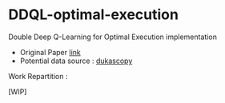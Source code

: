 # DDQL-optimal-execution
Double Deep Q-Learning for Optimal Execution implementation

- Original Paper [link](https://arxiv.org/abs/1812.06600)
- Potential data source : [dukascopy](https://www.dukascopy.com/trading-tools/widgets/quotes/historical_data_feed)

Work Repartition :

[WIP]
